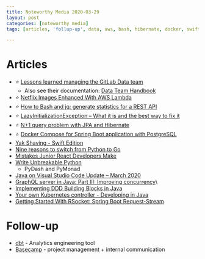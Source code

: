 ```yaml
---
title: Noteworthy Media 2020-03-29
layout: post
categories: [noteworthy media]
tags: [articles, 'follup-up', data, aws, bash, hibernate, docker, swift, Go, ide, graphql, java, Kubernetes, rsocket]

---
```

# Articles
* :star: [Lessons learned managing the GitLab Data team](https://about.gitlab.com/blog/2020/02/10/lessons-learned-as-data-team-manager/)
  * Also see their documentation: [Data Team Handbook](https://about.gitlab.com/handbook/business-ops/data-team/)
* :star: [Netflix Images Enhanced With AWS Lambda](https://medium.com/@NetflixTechBlog/netflix-images-enhanced-with-aws-lambda-9eda989249bf)
* :star: [How to Bash and jq: generate statistics for a REST API](https://advancedweb.hu/how-to-bash-and-jq-generate-statistics-for-a-rest-api/)
* :star: [LazyInitializationException – What it is and the best way to fix it](https://thoughts-on-java.org/lazyinitializationexception/)
* :star: [N+1 query problem with JPA and Hibernate](https://vladmihalcea.com/n-plus-1-query-problem/)
* :star: [Docker Compose for Spring Boot application with PostgreSQL](https://blog.codeleak.pl/2020/03/spring-boot-docker-compose.html)
* [Yak Shaving - Swift Edition](https://tirania.org/blog/archive/2020/Mar-24.html)
* [Nine reasons to switch from Python to Go](https://medium.com/datadriveninvestor/nine-reasons-to-switch-from-python-to-go-f1b0cd746974)
* [Mistakes Junior React Developers Make](https://medium.com/frontend-digest/mistakes-junior-react-developers-make-c546b1af187d)
* [Write Unbreakable Python](https://jessewarden.com/2020/03/write-unbreakable-python.html)
  * PyDash and PyMonad
* [Java on Visual Studio Code Update – March 2020](https://devblogs.microsoft.com/java/java-on-visual-studio-code-update-march-2020/)
* [GraphQL server in Java: Part III: Improving concurrency](https://www.nurkiewicz.com/2020/03/graphql-server-in-java-part-iii.html)\
* [Implementing DDD Building Blocks in Java](http://olivergierke.de/2020/03/Implementing-DDD-Building-Blocks-in-Java/)
* [Your own Kubernetes controller - Developing in Java](https://blog.frankel.ch/your-own-kubernetes-controller/2/)
* [Getting Started With RSocket: Spring Boot Request-Stream](https://spring.io/blog/2020/03/23/getting-started-with-rsocket-spring-boot-request-stream)

# Follow-up
* [dbt](https://www.getdbt.com/) - Analytics engineering tool
* [Basecamp](https://basecamp.com/) - project management + internal communication
